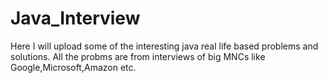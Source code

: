 # Java_Interview
Here I will upload some of the interesting java real life based problems and solutions.
All the probms are from interviews of big MNCs like Google,Microsoft,Amazon etc.
